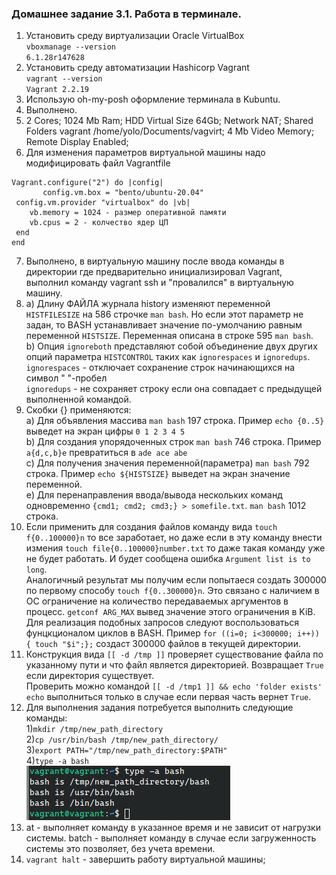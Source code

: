 ### Домашнее задание 3.1. Работа в терминале.
1. Установить среду виртуализации Oracle VirtualBox  
`vboxmanage --version`  
`6.1.28r147628`  
2. Установить среду автоматизации Hashicorp Vagrant  
`vagrant --version`  
`Vagrant 2.2.19`
3. Использую oh-my-posh оформление терминала в Kubuntu.  
4. Выполнено.  
5. 2 Cores; 1024 Mb Ram; HDD Virtual Size 64Gb; Network NAT; Shared Folders vagrant /home/yolo/Documents/vagvirt; 4 Mb Video Memory; Remote Display Enabled;  
6. Для изменения параметров виртуальной машины надо модифицировать файл Vagrantfile  
 ```
 Vagrant.configure("2") do |config|  
        config.vm.box = "bento/ubuntu-20.04"  
  config.vm.provider "virtualbox" do |vb|  
     vb.memory = 1024 - размер оперативной памяти  
     vb.cpus = 2 - колчество ядер ЦП  
  end  
end
```   
7. Выполнено, в виртуальную машину после ввода команды в директории где предварительно инициализировал Vagrant, выполнил команду vagrant ssh и "провалился" в виртуальную машину.  
8. a) Длину ФАЙЛА журнала history изменяют переменной `HISTFILESIZE` на 586 строчке `man bash`. Но если этот параметр не задан, то BASH устанавливает значение по-умолчанию равным переменной `HISTSIZE`. Переменная описана в строке 595 `man bash`.  
b) Опция `ignoreboth` представляют собой объединение двух других опций параметра `HISTCONTROL` таких как `ignorespaces` и `ignoredups`.   
`ignorespaces` - отключает сохранение строк начинающихся на символ " "-пробел   
`ignoredups` - не сохраняет строку если она совпадает с предыдущей выполненной командой.  
9. Скобки {} применяются:  
 a) Для объявления массива `man bash` 197 строка. Пример `echo {0..5}` выведет на экран цифры `0 1 2 3 4 5`  
 b) Для создания упорядоченных строк `man bash` 746 строка. Пример `a{d,c,b}e` превратиться в `ade ace abe`  
 c) Для получения значения переменной(параметра) `man bash` 792 строка. Пример `echo ${HISTSIZE}` выведет на экран значение переменной.  
 e) Для перенаправления ввода/вывода нескольких команд одновременно `{cmd1; cmd2; cmd3;} > somefile.txt`. `man bash` 1012 строка.  
10. Если применить для создания файлов команду вида `touch f{0..100000}n` то все заработает, но даже если в эту команду внести измения `touch file{0..100000}number.txt` то даже такая команду уже не будет работать. И будет сообщена ошибка `Argument list is to long`.  
Аналогичный результат мы получим если попытаеся создать 300000 по первому способу `touch f{0..300000}n`. Это связано с наличием в ОС ограничение на количество передаваемых аргументов в процесс. `getconf ARG_MAX` вывед значение этого ограничения в KiB.  
Для реализация подобных запросов следуют воспользоваться фунцкционалом циклов в BASH. Пример `for ((i=0; i<300000; i++)) { touch "$i";};` создаст 300000 файлов в текущей директории.  
11. Конструкция вида `[[ -d /tmp ]]` проверяет существование файла по указанному пути и что файл является директорией. Возвращает `True` если директория существует.  
Проверить можно командой `[[ -d /tmp1 ]] && echo 'folder exists'` `echo` выполниться только в случае если первая часть вернет `True`.  
12. Для выполнения задания потребуется выполнить следующие команды:  
1)`mkdir /tmp/new_path_directory`  
2)`cp /usr/bin/bash /tmp/new_path_directory/`  
3)`export PATH="/tmp/new_path_directory:$PATH"`  
4)`type -a bash`  
![type!](/6_Lesson_terminal_1/images/type-abash.png)  
13. at - выполняет команду в указанное время и не зависит от нагрузки системы. batch - выполняет команду в случае если загруженность системы это позволяет, без учета времени.  
14. `vagrant halt` - завершить работу виртуальной машины;  